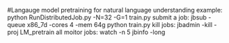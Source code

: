 #Langauge model pretraining for natural language understanding
example: python RunDistributedJob.py -N=32 -G=1 train.py
submit a job: jbsub -queue x86_7d -cores 4 -mem 64g python train.py
kill jobs: jbadmin -kill -proj LM_pretrain all
moitor jobs: watch -n 5 jbinfo -long

